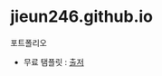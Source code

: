 # jieun246.github.io
포트폴리오

* 무료 탬플릿 : [출저](https://github.com/startbootstrap/startbootstrap-creative)